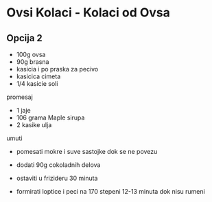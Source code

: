 # Ovsi Kolaci - Kolaci od Ovsa



## Opcija 2
- 100g ovsa
- 90g brasna
- kasicia i po praska za pecivo
- kasicica cimeta
- 1/4 kasicie soli

promesaj

- 1 jaje
- 106 grama Maple sirupa
- 2 kasike ulja

umuti


- pomesati mokre i suve sastojke dok se ne povezu
- dodati 90g cokoladnih delova

- ostaviti u frizideru 30 minuta

- formirati loptice i peci na 170 stepeni 12-13 minuta dok nisu rumeni

